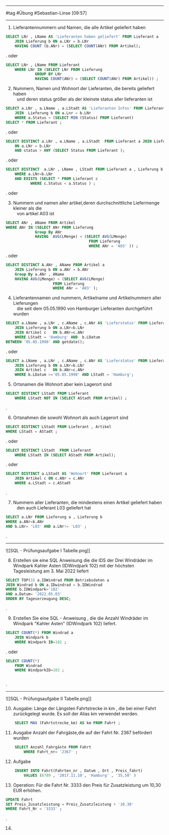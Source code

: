 ____________
#tag
#Übung
#Sebastian-Linse
[09:57] 
________


1. Lieferantennummern und Namen, die alle Artikel geliefert haben  

```sql
SELECT LNr , LName AS 'Lieferanten haben geliefert' FROM Lieferant a 
	JOIN Lieferung b ON a.LNr = b.LNr 
	HAVING COUNT (b.ANr) = (SELECT COUNT(ANr) FROM Artikel);
```

. oder

```sql
SELECT LNr , LName FROM Lieferant
	WHERE LNr IN (SELECT LNr FROM Lieferung
			 GROUP BY LNr
			 HAVING COUNT(ANr) = (SELECT COUNT(ANr) FROM Artikel)) ;
```

2. Nummern, Namen und Wohnort der Lieferanten, die bereits geliefert haben  
   und deren status größer als der kleinste status aller lieferanten ist  

```sql
SELECT a.LNr , a.LName , a.LStadt AS 'Lieferanten Infos' FROM Lieferant a
	JOIN  Lieferung b ON a.Lnr = b.LNr
	WHERE a.Status > (SELECT MIN (Status) FROM Lieferant)
SELECT * FROM Lieferant ;
```

. oder

```sql
SELECT DISTINCT a.LNr , a.LName , a.LStadt  FROM Lieferant a JOIN Lieferung b
	ON a.LNr = b.LNr
	AND status > ANY (SELECT Status FROM Lieferant );
```

. oder

```sql
SELECT DISTINCT  a.LNr , LName , LStadt FROM Lieferant a , Lieferung b 
	WHERE a.LNr=b.LNr
	AND EXISTS (SELECT * FROM Lieferant c
		   WHERE c.Status < a.Status ) ;
```

. oder

3. Nummern und namen aller artikel,deren durchschnittliche Liefermenge kleiner als die  
   von artikel A03 ist  

```sql
SELECT ANr , AName FROM Artikel
WHERE ANr IN (SELECT ANr FROM Lieferung
			 Group By ANr
			 HAVING  AVG(LMenge) < (SELECT AVG(LMenge)
									 FROM Lieferung
									 WHERE ANr = 'A03' )) ;
```

. oder

```sql
SELECT DISTINCT A.ANr , AName FROM Artikel a 
	JOIN Lieferung b ON a.ANr = b.ANr
	Group By a.ANr , AName
	HAVING AVG(LMenge) < (SELECT AVG(LMenge)
					 FROM Lieferung 
					 WHERE ANr = 'A03' );
```

4. Lieferantennamen und nummern, Artikelname und Artikelnummern aller Lieferungen  
   die seit dem 05.05.1990 von Hamburger Lieferanten durchgeführt wurden

```sql
SELECT a.LName , a.LNr , c.AName , c.ANr AS 'Lieferstatus' FROM Lieferant a
	JOIN Lieferung b ON a.LNr=b.LNr 
	JOIN Artikel c   ON b.ANr=c.ANr
	WHERE LStadt = 'Hamburg' AND  b.LDatum
BETWEEN '05.05.1990' AND getdate();
```

. oder

```sql
SELECT a.LName , a.LNr , c.AName , c.ANr AS 'Lieferstatus' FROM Lieferant a
	JOIN Lieferung b ON a.LNr=b.LNr 
	JOIN Artikel c   ON b.ANr=c.ANr
	WHERE b.LDatum >='05.05.1990' AND LStadt = 'Hamburg';
```

5. Ortsnamen die Wohnort aber kein Lagerort sind  

```sql
SELECT DISTINCT LStadt FROM Lieferant
	WHERE LStadt NOT IN (SELECT AStadt FROM Artikel) ;
```
.

6. Ortsnahmen die sowohl Wohnort als auch Lagerort sind  

```sql
SELECT DISTINCT LStadt FROM Lieferant , Artikel
WHERE LStadt = AStadt ;
```
. oder
```sql
SELECT DISTINCT LStadt  FROM Lieferant
	WHERE LStadt IN (SELECT AStadt FROM Artikel);
```
. oder
```sql
SELECT DISTINCT a.LStadt AS 'Wohnort' FROM Lieferant a 
	JOIN Artikel c ON c.ANr = c.ANr
	WHERE a.LStadt = c.AStadt
```
.

7. Nummern aller Lieferanten, die mindestens einen Artikel geliefert haben  
   den auch Lieferant L03 geliefert hat
  
```sql
SELECT a.LNr FROM Lieferung a , Lieferung b
WHERE a.ANr=b.ANr
AND b.LNr= 'L03' AND a.LNr!= 'L03' ;

```
.

_____________
![[SQL - Prüfungsaufgabe I Tabelle.png]]

8. Erstellen sie eine SQL Anweisung die die IDS der Drei Windräder im Windpark Kahler Asten (IDWindpark 102) mit der höchsten Tagesleistung am 3. Mai 2022 liefert

```sql
SELECT TOP(3) a.IDWindrad FROM Betriebsdaten a 
JOIN Windrad b ON a.IDwindrad = b.IDWindrad
WHERE b.IDWindpark='102'
AND a.Datum= '2022.05.03'
ORDER BY Tageserzeugung DESC;
```
.

9.  Erstellen Sie eine SQL - Anweisung , die die Anzahl Windräder im Windpark "Kahler Asten" (IDWindpark 102) liefert.


```sql
SELECT COUNT(*) FROM Windrad a
	JOIN Windpark b
	WHERE Windpark ID=102 ;

```

. oder

```sql
SELECT COUNT(*)
	FROM Windrad
	WHERE WindparkID=102 ;
```

```sql

```
.


_______________
![[SQL - Prüfungsaufgabe II Tabelle.png]]

 10. Ausgabe: Länge der Längsten Fahrtstrecke in km , die bei einer Fahrt zurückgelegt wurde. Es soll der Alias km verwendet werden.
```sql
	SELECT MAX (Fahrtstrecke_km) AS km FROM Fahrt ;
```

11. Ausgabe Anzahl der Fahrgäste,die auf der Fahrt Nr. 2367 befördert wurden

```sql
	SELECT Anzahl_Fahrgäste FROM Fahrt
		WHERE Fahrt_nr= '2367' ;
```

12.  Aufgabe 

```sql
	INSERT INTO Fahrt(Fahrten_nr , Datum , Ort , Preis_fahrt)
		VALUES (6789 , '2017.11.10', 'Hamburg' , '35,50' )
```

13.  Operation: Für die Fahrt Nr. 3333 den Preis für Zusatzleistung um 10,30 EUR erhöhen.

```sql
UPDATE Fahrt
SET Preis_Zusatzleistung = Preis_Zusatzleistung + '10.30'
WHERE Fahrt_Nr = '3333' ;
```
.

14. 